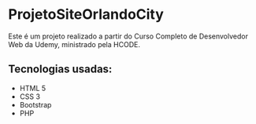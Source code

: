 # ProjetoSiteOrlandoCity

Este é um projeto realizado a partir do Curso Completo de Desenvolvedor Web da Udemy, ministrado pela HCODE.

## Tecnologias usadas:

- HTML 5
- CSS 3
- Bootstrap
- PHP

